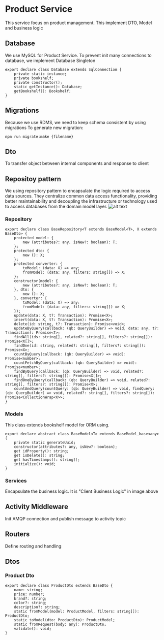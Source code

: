 # Product Service
This service focus on product management. This implement DTO, Model and business logic
## Database
We use MySQL for Product Service. To prevent init many connections to database, we implement Database Singleton
```
export declare class Database extends SqlConnection {
    private static instance;
    private bookshelf;
    private constructor();
    static getInstance(): Database;
    getBookshelf(): Bookshelf;
}
```
## Migrations
Because we use RDMS, we need to keep schema consistent by using migrations
To generate new migration:
```
npm run migrate:make {filename}
```
## Dto
To transfer object between internal components and response to client
## Repositoy pattern
We using repository pattern to encapsulate the logic required to access data sources. They centralize common data access functionality, providing better maintainability and decoupling the infrastructure or technology used to access databases from the domain model layer.
![alt text](https://s3-ap-southeast-1.amazonaws.com/cube-tetris.ducbaovn.me/images/repository.png)
### Repository
```
export declare class BaseRepository<T extends BaseModel<T>, X extends BaseDto> {
    protected model: {
        new (attributes?: any, isNew?: boolean): T;
    };
    protected dto: {
        new (): X;
    };
    protected converter: {
        toModel: (data: X) => any;
        fromModel: (data: any, filters: string[]) => X;
    };
    constructor(model: {
        new (attributes?: any, isNew?: boolean): T;
    }, dto: {
        new (): X;
    }, converter: {
        toModel: (data: X) => any;
        fromModel: (data: any, filters: string[]) => X;
    });
    update(data: X, t?: Transaction): Promise<X>;
    insert(data: X, t?: Transaction): Promise<X>;
    delete(id: string, t?: Transaction): Promise<void>;
    updateByQuery(callback: (qb: QueryBuilder) => void, data: any, t?: Transaction): Promise<T>;
    findAll(ids: string[], related?: string[], filters?: string[]): Promise<X[]>;
    findOne(id: string, related?: string[], filters?: string[]): Promise<X>;
    countByQuery(callback: (qb: QueryBuilder) => void): Promise<number>;
    countFetchByQuery(callback: (qb: QueryBuilder) => void): Promise<number>;
    findByQuery(callback: (qb: QueryBuilder) => void, related?: string[], filters?: string[]): Promise<X[]>;
    findOneByQuery(callback: (qb: QueryBuilder) => void, related?: string[], filters?: string[]): Promise<X>;
    countAndQuery(countQuery: (qb: QueryBuilder) => void, findQuery: (qb: QueryBuilder) => void, related?: string[], filters?: string[]): Promise<CollectionWrap<X>>;
}
```
### Models
This class extends bookshelf model for ORM using.
```
export declare abstract class BaseModel<T> extends BaseModel_base<any> {
    private static generateUuid;
    constructor(attributes?: any, isNew?: boolean);
    get idProperty(): string;
    get isDelete(): string;
    get hasTimestamps(): string[];
    initialize(): void;
}
```
### Services
Encapsulate the business logic. It is "Client Business Logic" in image above
## Activity Middleware
Init AMQP connection and publish message to activity topic
## Routers
Define routing and handling
## Dtos
### Product Dto
```
export declare class ProductDto extends BaseDto {
    name: string;
    price: number;
    brand?: string;
    color?: string;
    description?: string;
    static fromModel(model: ProductModel, filters: string[]): ProductDto;
    static toModel(dto: ProductDto): ProductModel;
    static fromRequest(body: any): ProductDto;
    validate(): void;
}
```
